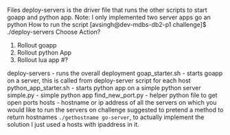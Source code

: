 Files
deploy-servers is the driver file that runs the other scripts 
to start goapp and python app.
Note: I only implemented two server apps go an python
How to run the script
[avsingh@dev-mdbs-db2-p1 challenge]$ ./deploy-servers
Choose Action?
1) Rollout goapp
2) Rollout python App
3) Rollout lua app
#?

deploy-servers - runs the overall deployment
goap_starter.sh - starts goapp on a server, this is called from deploy-server script for each host
python_app_starter.sh - starts python app on a simple python server
simple.py - simple python app
find_new_port.py - helper python file to get open ports
hosts - hostname or ip address of all the servers on which you would like to run the servers on
challenge suggested to pretend a method to return hostnames `./gethostname go-server`, to actually implement
the solution I just used a hosts with ipaddress in it.


